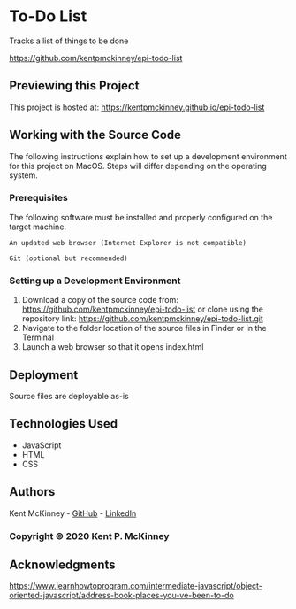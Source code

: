 <!-- Category: Epicodus;HTML/CSS/JS -->
# To-Do List

Tracks a list of things to be done

https://github.com/kentpmckinney/epi-todo-list

## Previewing this Project

This project is hosted at: https://kentpmckinney.github.io/epi-todo-list

## Working with the Source Code

The following instructions explain how to set up a development environment for this project on MacOS. Steps will differ depending on the operating system.

### Prerequisites

The following software must be installed and properly configured on the target machine. 

```
An updated web browser (Internet Explorer is not compatible)
```
```
Git (optional but recommended)
```

### Setting up a Development Environment

1. Download a copy of the source code from: https://github.com/kentpmckinney/epi-todo-list
   or clone using the repository link: https://github.com/kentpmckinney/epi-todo-list.git
2. Navigate to the folder location of the source files in Finder or in the Terminal
3. Launch a web browser so that it opens index.html

## Deployment

Source files are deployable as-is

## Technologies Used

* JavaScript
* HTML
* CSS

## Authors

Kent McKinney - [GitHub](https://github.com/kentpmckinney) - [LinkedIn](https://www.linkedin.com/in/kentpmckinney/)

### Copyright &copy; 2020 Kent P. McKinney

## Acknowledgments

https://www.learnhowtoprogram.com/intermediate-javascript/object-oriented-javascript/address-book-places-you-ve-been-to-do
